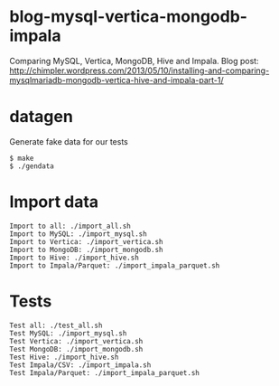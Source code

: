 blog-mysql-vertica-mongodb-impala
=================================

Comparing MySQL, Vertica, MongoDB, Hive and Impala.
Blog post: http://chimpler.wordpress.com/2013/05/10/installing-and-comparing-mysqlmariadb-mongodb-vertica-hive-and-impala-part-1/

datagen
=======
Generate fake data for our tests

	$ make
	$ ./gendata 

Import data
===========

	Import to all: ./import_all.sh
	Import to MySQL: ./import_mysql.sh
	Import to Vertica: ./import_vertica.sh
	Import to MongoDB: ./import_mongodb.sh
	Import to Hive: ./import_hive.sh
	Import to Impala/Parquet: ./import_impala_parquet.sh

Tests
=====

	Test all: ./test_all.sh
	Test MySQL: ./import_mysql.sh
	Test Vertica: ./import_vertica.sh
	Test MongoDB: ./import_mongodb.sh
	Test Hive: ./import_hive.sh
	Test Impala/CSV: ./import_impala.sh
	Test Impala/Parquet: ./import_impala_parquet.sh
